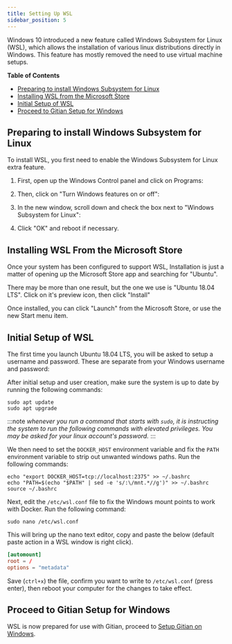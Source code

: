 ```yaml
---
title: Setting Up WSL
sidebar_position: 5
---
```


Windows 10 introduced a new feature called Windows Subsystem for Linux (WSL), which allows the installation of various linux distributions directly in Windows. This feature has mostly removed the need to use virtual machine setups.

<!-- markdown-toc start -->

**Table of Contents**

- [Preparing to install Windows Subsystem for Linux](#preparing-to-install-windows-subsystem-for-linux)
- [Installing WSL from the Microsoft Store](#installing-wsl-from-the-microsoft-store)
- [Initial Setup of WSL](#initial-setup-of-wsl)
- [Proceed to Gitian Setup for Windows](#proceed-to-gitian-setup-for-windows)

<!-- markdown-toc end -->

## Preparing to install Windows Subsystem for Linux

To install WSL, you first need to enable the Windows Subsystem for Linux extra feature.

1. First, open up the Windows Control panel and click on Programs:

2. Then, click on "Turn Windows features on or off":

3. In the new window, scroll down and check the box next to "Windows Subsystem for Linux":

4. Click "OK" and reboot if necessary.

## Installing WSL From the Microsoft Store

Once your system has been configured to support WSL, Installation is just a matter of opening up the Microsoft Store app and searching for "Ubuntu".

There may be more than one result, but the one we use is "Ubuntu 18.04 LTS". Click on it's preview icon, then click "Install"

Once installed, you can click "Launch" from the Microsoft Store, or use the new Start menu item.

## Initial Setup of WSL

The first time you launch Ubuntu 18.04 LTS, you will be asked to setup a username and password. These are separate from your Windows username and password:

After initial setup and user creation, make sure the system is up to date by running the following commands:

```shell
sudo apt update
sudo apt upgrade
```

:::note
_whenever you run a command that starts with `sudo`, it is instructing the system to run the following commands with elevated privileges. You may be asked for your linux account's password._
:::

We then need to set the `DOCKER_HOST` environment variable and fix the `PATH` environment variable to strip out unwanted windows paths. Run the following commands:

```shell
echo "export DOCKER_HOST=tcp://localhost:2375" >> ~/.bashrc
echo "PATH=$(echo "$PATH" | sed -e 's/:\/mnt.*//g')" >> ~/.bashrc
source ~/.bashrc
```

Next, edit the `/etc/wsl.conf` file to fix the Windows mount points to work with Docker. Run the following command:

```shell
sudo nano /etc/wsl.conf
```

This will bring up the nano text editor, copy and paste the below (default paste action in a WSL window is right click).

```conf
[automount]
root = /
options = "metadata"
```

Save (`ctrl+x`) the file, confirm you want to write to `/etc/wsl.conf` (press enter), then reboot your computer for the changes to take effect.

## Proceed to Gitian Setup for Windows

WSL is now prepared for use with Gitian, proceed to [Setup Gitian on Windows](./gitian-setup-windows.md).
